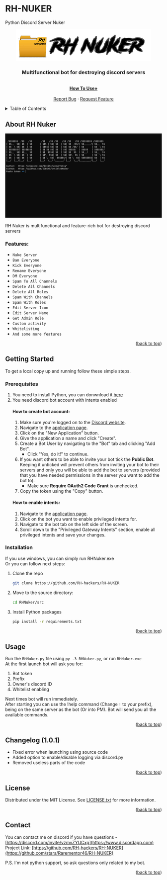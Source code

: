 # RH-NUKER
Python Discord Server Nuker
<div id="top"></div>
<p align="center">
  <a href="https://github.com/othneildrew/Best-README-Template">
    <img src="assets/banner.png" alt="Banner" width="436" height="102">
  </a>
  
  <h3 align="center">Multifunctional bot for destroying discord servers</h3>
  <p align="center">
    <br />
    <a href="https://github.com/RH-hackers/RH-NUKER/blob/main/How%20To%20Use.md"><strong>How To Use»</strong></a>
    <br />
    <br />
    <a href="https://github.com/RH-hackers/RH-NUKER/issues">Report Bug</a>
    ·
    <a href="https://discord.com/invite/vzmvZYUCxg">Request Feature</a>
  </p>
</p>

<details>
  <summary>Table of Contents</summary>
  <ol>
    <li>
      <a href="#about-the-project">About The Project</a>
    </li>
    <li>
      <a href="#getting-started">Getting Started</a>
      <ul>
        <li><a href="#prerequisites">Prerequisites</a></li>
          <ul>
            <li><a href="#how-to-create-bot-account">How to create bot account</a></li>
            <li><a href="#how-to-enable-intents">How to enable intents</a></li>
          </ul>
        <li><a href="#installation">Installation</a></li>
      </ul>
    </li>
    <li><a href="#changelog">Changelog</a></li>
    <li><a href="#usage">Usage</a></li>
    <li><a href="#license">License</a></li>
    <li><a href="#contact">Contact</a></li>
  </ol>
</details>

## About RH Nuker

<img src="assets/screenshot.png" alt="RH Nuker">

RH Nuker is multifunctional and feature-rich bot for destroying discord servers

### Features:
* `Nuke Server`
* `Ban Everyone`
* `Kick Everyone`
* `Rename Everyone`
* `DM Everyone`
* `Spam To All Channels`
* `Delete All Channels`
* `Delete All Roles`
* `Spam With Channels`
* `Spam With Roles`
* `Edit Server Icon`
* `Edit Server Name`  
* `Get Admin Role`
* `Custom activity`
* `Whitelisting`
* `And some more features`

<p align="right">(<a href="#top">back to top</a>)</p>

## Getting Started
To get a local copy up and running follow these simple steps.

### Prerequisites
1. You need to install Python, you can donwnload it [here](https://www.python.org)
2. You need discord bot account with intents enabled
    #### How to create bot account:
    1. Make sure you're logged on to the [Discord website](https://discord.com).
    2. Navigate to the [application page](https://discord.com/developers/applications).
    3. Click on the "New Application" button.  
    4. Give the application a name and click "Create".  
    5. Create a Bot User by navigating to the "Bot" tab and clicking "Add Bot".
        * Click "Yes, do it!" to continue.  
    6. If you want others to be able to invite your bot tick the **Public Bot**. Keeping it unticked will prevent others from inviting your bot to their servers and only you will be able to add the bot to servers (provided that you have needed permissions in the server you want to add the bot to).
        * Make sure **Require OAuth2 Code Grant** is unchecked.  
    7. Copy the token using the "Copy" button.
    #### How to enable intents:
    1. Navigate to the [application page](https://discord.com/developers/applications).
    2. Click on the bot you want to enable privileged intents for.
    3. Navigate to the bot tab on the left side of the screen.
    4. Scroll down to the "Privileged Gateway Intents" section, enable all privileged intents and save your changes.

### Installation
If you use windows, you can simply run RHNuker.exe  
Or you can follow next steps:
1. Clone the repo
   ```sh
   git clone https://github.com/RH-hackers/RH-NUKER
   ```
2. Move to the source directory:
   ```sh
   cd RHNuker/src
   ```
3. Install Python packages
   ```sh
   pip install -r requirements.txt
   ```
<p align="right">(<a href="#top">back to top</a>)</p>

## Usage
Run the `RHNuker.py` file using `py -3 RHNuker.py`, or run `RHNuker.exe`  
At the first launch bot will ask you for:
   1. Bot token
   2. Prefix
   3. Owner's discord ID  
   4. Whitelist enabling

Next times bot will run immediately.  
After starting you can use the !help command (Change `!` to your prefix), being on the same server as the bot (Or into PM). Bot will send you all the available commands.
<p align="right">(<a href="#top">back to top</a>)</p>

## Changelog (1.0.1)
* Fixed error when launching using source code
* Added option to enable/disable logging via discord.py
* Removed useless parts of the code
<p align="right">(<a href="#top">back to top</a>)</p>

## License
Distributed under the MIT License. See [LICENSE.txt](LICENSE.txt) for more information.
<p align="right">(<a href="#top">back to top</a>)</p>

## Contact
You can contact me on discord if you have questions - [https://discord.com/invite/vzmvZYUCxg](https://www.discordapp.com)  
Project Link: [https://github.com/RH-hackers/RH-NUKER](https://github.com/stars/Rarementor46/RH-NUKER)  
  
P.S. I'm not python support, so ask questions only related to my bot.
<p align="right">(<a href="#top">back to top</a>)</p>

